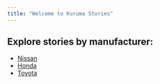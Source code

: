 ```yaml
---
title: "Welcome to Kuruma Stories"
---
```


<h2>Explore stories by manufacturer:</h2>

<ul>
  <li><a href="/nissan/">Nissan</a></li>
  <li><a href="/honda/">Honda</a></li>
  <li><a href="/toyota/">Toyota</a></li>
</ul>


